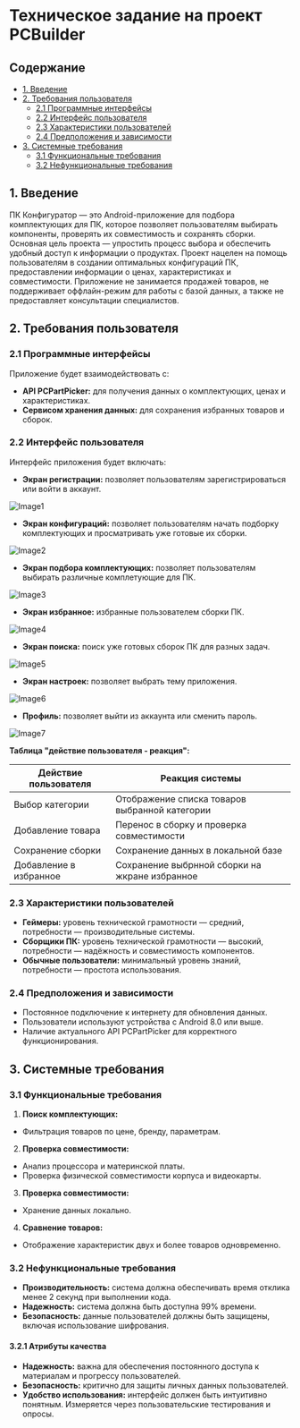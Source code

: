 # Техническое задание на проект PCBuilder

## Содержание

- [1. Введение](#1-введение)
- [2. Требования пользователя](#2-требования-пользователя)
  - [2.1 Программные интерфейсы](#21-программные-интерфейсы)
  - [2.2 Интерфейс пользователя](#22-интерфейс-пользователя)
  - [2.3 Характеристики пользователей](#23-характеристики-пользователей)
  - [2.4 Предположения и зависимости](#24-предположения-и-зависимости)
- [3. Системные требования](#3-системные-требования)
  - [3.1 Функциональные требования](#31-функциональные-требования)
  - [3.2 Нефункциональные требования](#32-нефункциональные-требования)

## 1. Введение

ПК Конфигуратор — это Android-приложение для подбора комплектующих для ПК, которое позволяет пользователям выбирать компоненты, проверять их совместимость и сохранять сборки. Основная цель проекта — упростить процесс выбора и обеспечить удобный доступ к информации о продуктах.
Проект нацелен на помощь пользователям в создании оптимальных конфигураций ПК, предоставлении информации о ценах, характеристиках и совместимости.
Приложение не занимается продажей товаров, не поддерживает оффлайн-режим для работы с базой данных, а также не предоставляет консультации специалистов.
## 2. Требования пользователя

### 2.1 Программные интерфейсы

Приложение будет взаимодействовать с:
- **API PCPartPicker:** для получения данных о комплектующих, ценах и характеристиках.
- **Сервисом хранения данных:** для сохранения избранных товаров и сборок.
### 2.2 Интерфейс пользователя

Интерфейс приложения будет включать:
- **Экран регистрации:** позволяет пользователям зарегистрироваться или войти в аккаунт.

![Image1](https://github.com/AxxlLN/PC-Builder/blob/main/docs/mockups/mockup1.png)
- **Экран конфигураций:** позволяет пользователям начать подборку комплектующих и просматривать уже готовые их сборки.

![Image2](https://github.com/AxxlLN/PC-Builder/blob/main/docs/mockups/mockup2.png)
- **Экран подбора комплектующих:** позволяет пользователям выбирать различные комплетующие для ПК.

![Image3](https://github.com/AxxlLN/PC-Builder/blob/main/docs/mockups/mockup3.png)
- **Экран избранное:** избранные пользователем сборки ПК.

![Image4](https://github.com/AxxlLN/PC-Builder/blob/main/docs/mockups/mockup4.png)
- **Экран поиска:** поиск уже готовых сборок ПК для разных задач.

![Image5](https://github.com/AxxlLN/PC-Builder/blob/main/docs/mockups/mockup5.png)
- **Экран настроек:** позволяет выбрать тему приложения.

![Image6](https://github.com/AxxlLN/PC-Builder/blob/main/docs/mockups/mockup6.png)
- **Профиль:** позволяет выйти из аккаунта или сменить пароль.

![Image7](https://github.com/AxxlLN/PC-Builder/blob/main/docs/mockups/mockup7.png)

**Таблица "действие пользователя - реакция":**

| Действие пользователя | Реакция системы                                |
| --------------------- | ---------------------------------------------- |
| Выбор категории       | Отображение списка товаров выбранной категории |
| Добавление товара     | Перенос в сборку и проверка совместимости      |
| Сохранение сборки     | Сохранение данных в локальной базе             |
| Добавление в избранное| Сохранение выбрнной сборки на жкране избранное |

### 2.3 Характеристики пользователей

- **Геймеры:** уровень технической грамотности — средний, потребности — производительные системы.
- **Сборщики ПК:** уровень технической грамотности — высокий, потребности — надёжность и совместимость компонентов.
- **Обычные пользователи:** минимальный уровень знаний, потребности — простота использования.

### 2.4 Предположения и зависимости

- Постоянное подключение к интернету для обновления данных.
- Пользователи используют устройства с Android 8.0 или выше.
- Наличие актуального API PCPartPicker для корректного функционирования.

## 3. Системные требования

### 3.1 Функциональные требования

1. **Поиск комплектующих:** 
- Фильтрация товаров по цене, бренду, параметрам.
2. **Проверка совместимости:**
- Анализ процессора и материнской платы.
- Проверка физической совместимости корпуса и видеокарты.
3. **Проверка совместимости:**
- Хранение данных локально.
4. **Сравнение товаров:**
- Отображение характеристик двух и более товаров одновременно.

### 3.2 Нефункциональные требования

- **Производительность:** система должна обеспечивать время отклика менее 2 секунд при выполнении кода.
- **Надежность:** система должна быть доступна 99% времени.
- **Безопасность:** данные пользователей должны быть защищены, включая использование шифрования.

#### 3.2.1 Атрибуты качества

- **Надежность:** важна для обеспечения постоянного доступа к материалам и прогрессу пользователей.
- **Безопасность:** критично для защиты личных данных пользователей. 
- **Удобство использования:** интерфейс должен быть интуитивно понятным. Измеряется через пользовательские тестирования и опросы.
